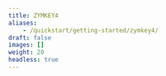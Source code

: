 ```yaml
---
title: ZYMKEY4
aliases:
    - /quickstart/getting-started/zymkey4/
draft: false
images: []
weight: 20
headless: true
---
```

